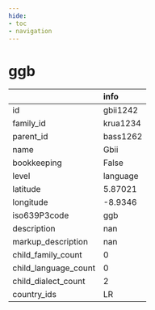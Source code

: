 ```yaml
---
hide:
- toc
- navigation
---
```

# ggb
|                      | info     |
|:---------------------|:---------|
| id                   | gbii1242 |
| family_id            | krua1234 |
| parent_id            | bass1262 |
| name                 | Gbii     |
| bookkeeping          | False    |
| level                | language |
| latitude             | 5.87021  |
| longitude            | -8.9346  |
| iso639P3code         | ggb      |
| description          | nan      |
| markup_description   | nan      |
| child_family_count   | 0        |
| child_language_count | 0        |
| child_dialect_count  | 2        |
| country_ids          | LR       |